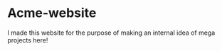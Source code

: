 # Acme-website
I made this website for the purpose of making an internal idea of mega projects here!
